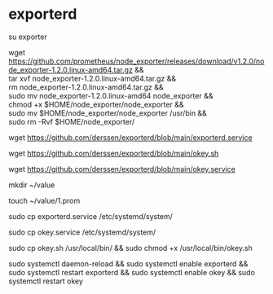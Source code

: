 # exporterd 

su exporter

wget https://github.com/prometheus/node_exporter/releases/download/v1.2.0/node_exporter-1.2.0.linux-amd64.tar.gz && \
tar xvf node_exporter-1.2.0.linux-amd64.tar.gz && \
rm node_exporter-1.2.0.linux-amd64.tar.gz && \
sudo mv node_exporter-1.2.0.linux-amd64 node_exporter && \
chmod +x $HOME/node_exporter/node_exporter && \
sudo mv $HOME/node_exporter/node_exporter /usr/bin && \
sudo rm -Rvf $HOME/node_exporter/

wget https://github.com/derssen/exporterd/blob/main/exporterd.service

wget https://github.com/derssen/exporterd/blob/main/okey.sh

wget https://github.com/derssen/exporterd/blob/main/okey.service

mkdir ~/value

touch ~/value/1.prom

sudo cp exporterd.service /etc/systemd/system/ 

sudo cp okey.service /etc/systemd/system/ 

sudo cp okey.sh /usr/local/bin/ && sudo chmod +x /usr/local/bin/okey.sh

sudo systemctl daemon-reload && sudo systemctl enable exporterd && sudo systemctl restart exporterd && sudo systemctl enable okey && sudo systemctl restart okey
